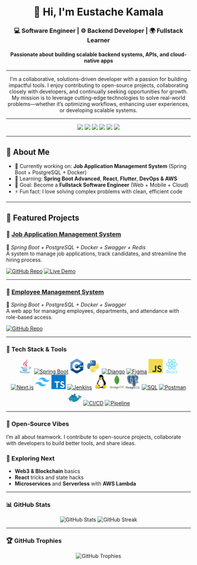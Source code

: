 <div align="center">

# 👋 Hi, I'm **Eustache Kamala**  

### 💻 Software Engineer | ⚙️ Backend Developer | 🌍 Fullstack Learner  

#### Passionate about building **scalable backend systems, APIs, and cloud-native apps**  

---

<p>
  I’m a collaborative, solutions-driven developer with a passion for building impactful tools.  
  I enjoy contributing to open-source projects, collaborating closely with developers, and continually seeking opportunities for growth.  
  My mission is to leverage cutting-edge technologies to solve real-world problems—whether it’s optimizing workflows, enhancing user experiences, or developing scalable systems.  
</p>

---

<!-- Badges -->
<p>
  <img src="https://img.shields.io/badge/Code-Java-red?style=flat-square&logo=java" />
  <img src="https://img.shields.io/badge/Backend-SpringBoot-green?style=flat-square&logo=springboot" />
  <img src="https://img.shields.io/badge/Database-PostgreSQL-blue?style=flat-square&logo=postgresql" />
  <img src="https://img.shields.io/badge/Cloud-Docker-2496ED?style=flat-square&logo=docker&logoColor=white" />
  <img src="https://img.shields.io/badge/UI-React-61DAFB?style=flat-square&logo=react&logoColor=black" />
  <img src="https://img.shields.io/badge/UI-Flutter-02569B?style=flat-square&logo=flutter&logoColor=white" />
</p>
</div>

---

## 🚀 About Me

- 🔭 Currently working on: **Job Application Management System** (Spring Boot + PostgreSQL + Docker)  
- 🌱 Learning: **Spring Boot Advanced**, **React**, **Flutter**, **DevOps & AWS**  
- 🎯 Goal: Become a **Fullstack Software Engineer** (Web + Mobile + Cloud)  
- ⚡ Fun fact: I love solving complex problems with clean, efficient code  

---

## 📌 Featured Projects  

### 📂 [Job Application Management System](https://github.com/Eustachekamala/JobApplicationManagement)  
🔹 *Spring Boot + PostgreSQL + Docker + Swagger + Redis*  
A system to manage job applications, track candidates, and streamline the hiring process.

[![GitHub Repo](https://img.shields.io/badge/Repo-000?style=for-the-badge&logo=github&logoColor=white)](https://github.com/Eustachekamala/JobApplicationManagement) [![Live Demo](https://img.shields.io/badge/Demo-0A66C2?style=for-the-badge&logo=vercel&logoColor=white)](https://job-application-management-system-latest-qvm4.onrender.com/swagger-ui/index.html)  

---

### 📂 [Employee Management System](https://github.com/Eustachekamala/EMS)  
🔹 *Spring Boot + PostgreSQL + Docker + Swagger*  
A web app for managing employees, departments, and attendance with role-based access.

[![GitHub Repo](https://img.shields.io/badge/Repo-000?style=for-the-badge&logo=github&logoColor=white)](https://github.com/Eustachekamala/EMS)  

---

### 🔧 Tech Stack & Tools
<p align="center">
  <!-- Java --> 
  <a href="https://www.java.com" target="_blank"><img src="https://raw.githubusercontent.com/devicons/devicon/master/icons/java/java-original.svg" alt="Java" width="40" height="40"/></a>
  <!-- Spring Boot -->
  <a href="https://spring.io/projects/spring-boot" target="_blank"><img src="https://www.vectorlogo.zone/logos/springio/springio-icon.svg" alt="Spring Boot" width="40" height="40"/></a>
  <!-- C++ --> 
  <a href="https://www.w3schools.com/cpp/" target="_blank"><img src="https://raw.githubusercontent.com/devicons/devicon/master/icons/cplusplus/cplusplus-original.svg" alt="C++" width="40" height="40"/></a>
  <!-- Python --> 
  <a href="https://www.python.org" target="_blank"><img src="https://raw.githubusercontent.com/devicons/devicon/master/icons/python/python-original.svg" alt="Python" width="40" height="40"/></a>
  <!-- Django --> 
  <a href="https://www.djangoproject.com/" target="_blank"><img src="https://cdn.worldvectorlogo.com/logos/django.svg" alt="Django" width="40" height="40"/></a>
  <!-- Figma --> 
  <a href="https://www.figma.com/" target="_blank"><img src="https://www.vectorlogo.zone/logos/figma/figma-icon.svg" alt="Figma" width="40" height="40"/></a>
  <!-- JavaScript --> 
  <a href="https://developer.mozilla.org/en-US/docs/Web/JavaScript" target="_blank"><img src="https://raw.githubusercontent.com/devicons/devicon/master/icons/javascript/javascript-original.svg" alt="JavaScript" width="40" height="40"/></a>
  <!-- React --> 
  <a href="https://reactjs.org/" target="_blank"><img src="https://raw.githubusercontent.com/devicons/devicon/master/icons/react/react-original-wordmark.svg" alt="React" width="40" height="40"/></a>
  <!-- Next.js --> 
  <a href="https://nextjs.org/" target="_blank"><img src="https://www.vectorlogo.zone/logos/nextjs/nextjs-icon.svg" alt="Next.js" width="40" height="40"/></a>
  <!-- Tailwind --> 
  <a href="https://tailwindcss.com/" target="_blank"><img src="https://github.com/devicons/devicon/blob/v2.16.0/icons/tailwindcss/tailwindcss-original.svg" alt="Tailwind" width="40" height="40"/></a>
  <!-- TypeScript --> 
  <a href="https://www.typescriptlang.org/" target="_blank"><img src="https://raw.githubusercontent.com/devicons/devicon/master/icons/typescript/typescript-original.svg" alt="TypeScript" width="40" height="40"/></a>
  <!-- Jenkins --> 
  <a href="https://www.jenkins.io" target="_blank"><img src="https://www.vectorlogo.zone/logos/jenkins/jenkins-icon.svg" alt="Jenkins" width="40" height="40"/></a>
  <!-- Linux --> 
  <a href="https://www.linux.org/" target="_blank"><img src="https://raw.githubusercontent.com/devicons/devicon/master/icons/linux/linux-original.svg" alt="Linux" width="40" height="40"/></a>
  <!-- MongoDB --> 
  <a href="https://www.mongodb.com/" target="_blank"><img src="https://raw.githubusercontent.com/devicons/devicon/master/icons/mongodb/mongodb-original-wordmark.svg" alt="MongoDB" width="40" height="40"/></a>
  <!-- PostgreSQL --> 
  <a href="https://www.postgresql.org" target="_blank"><img src="https://raw.githubusercontent.com/devicons/devicon/master/icons/postgresql/postgresql-original-wordmark.svg" alt="PostgreSQL" width="40" height="40"/></a>
  <!-- SQL -->
  <a href="https://www.w3schools.com/sql/" target="_blank"><img src="https://cdn-icons-png.flaticon.com/512/4248/4248443.png" alt="SQL" width="40" height="40"/></a>
  <!-- Postman -->
  <a href="https://www.postman.com/" target="_blank"><img src="https://www.vectorlogo.zone/logos/getpostman/getpostman-icon.svg" alt="Postman" width="40" height="40"/></a>
  <!-- Docker -->
  <a href="https://www.docker.com/" target="_blank"><img src="https://raw.githubusercontent.com/devicons/devicon/master/icons/docker/docker-original.svg" alt="Docker" width="40" height="40"/></a>
  <!-- CI/CD -->
  <a href="https://www.atlassian.com/continuous-delivery/ci-vs-cd" target="_blank"><img src="https://cdn-icons-png.flaticon.com/512/906/906324.png" alt="CI/CD" width="40" height="40"/></a>
  <!-- Pipeline -->
  <a href="https://en.wikipedia.org/wiki/Pipeline_(software)" target="_blank"><img src="https://cdn-icons-png.flaticon.com/512/2329/2329074.png" alt="Pipeline" width="40" height="40"/></a>
</p>

---

### 🔄 Open-Source Vibes
I’m all about teamwork. I contribute to open-source projects, collaborate with developers to build better tools, and share ideas.

### 🌟 Exploring Next
- **Web3 & Blockchain** basics  
- **React** tricks and state hacks  
- **Microservices** and **Serverless** with **AWS Lambda**

---

### 📊 GitHub Stats
<p align="center">
  <img src="https://github-readme-stats.vercel.app/api?username=eustachekamala&theme=dark&hide_border=false&include_all_commits=false&count_private=false" height="180" alt="GitHub Stats" />
  <img src="https://github-readme-streak-stats.herokuapp.com/?user=eustachekamala&theme=dark&hide_border=false" height="180" alt="GitHub Streak" />
</p>

---

### 🏆 GitHub Trophies
<p align="center">
  <img src="https://github-profile-trophy.vercel.app/?username=eustachekamala&theme=radical&no-frame=false&no-bg=false&margin-w=4" alt="GitHub Trophies" />
</p>
